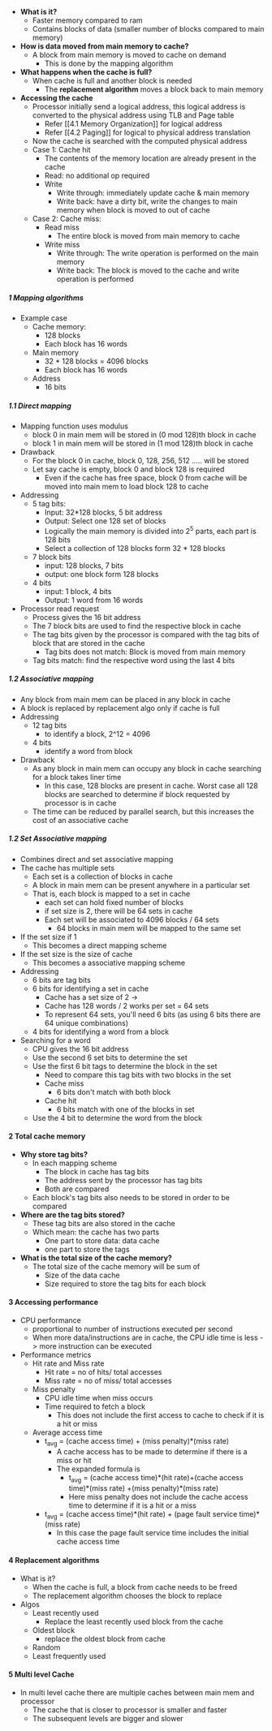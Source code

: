 
- **What is it?**
	- Faster memory compared to ram
	- Contains blocks of data (smaller number of blocks compared to main memory)
- **How is data moved from main memory to cache?**
	- A block from main memory is moved to cache on demand
		- This is done by the mapping algorithm
- **What happens when the cache is full?**
	- When cache is full and another block is needed
		- The **replacement algorithm** moves a block back to main memory
- **Accessing the cache**
	- Processor initially send a logical address, this logical address is converted to the physical address using TLB and Page table 
		- Refer [[4.1 Memory Organization]] for logical address
		- Refer [[4.2 Paging]] for logical to physical address translation
	- Now the cache is searched with the computed physical address
	- Case 1: Cache hit
		- The contents of the memory location are already present in the cache
		- Read: no additional op required
		- Write
			- Write through: immediately update cache & main memory
			- Write back: have a dirty bit, write the changes to main memory when block is moved to out of cache  
	- Case 2: Cache miss:
		- Read miss
			- The entire block is moved from main memory to cache
		- Write miss
			- Write through: The write operation is performed on the main memory
			- Write back: The block is moved to the cache and write operation is performed

##### 1 **Mapping algorithms**
- Example case
	- Cache memory:
		- 128 blocks
		- Each block has 16 words
	- Main memory
		- 32 * 128 blocks = 4096 blocks
		- Each block has 16 words
	- Address
		- 16 bits

##### 1.1 **Direct mapping**
- Mapping function uses modulus
	- block 0 in main mem will be stored in (0 mod 128)th block in cache 
	- block 1 in main mem will be stored in (1 mod 128)th block in cache 
- Drawback
	- For the block 0 in cache, block 0, 128, 256, 512 ..... will be stored
	- Let say cache is empty, block 0 and block 128 is required
		- Even if the cache has free space, block 0 from cache will be moved into main mem to load block 128 to cache
- Addressing
	- 5 tag bits: 
		- Input: 32\*128 blocks, 5 bit address
		- Output: Select one 128 set of blocks   
		- Logically the main memory is divided into 2<sup>5</sup> parts, each part is 128 bits
		- Select a collection of 128 blocks form 32 * 128 blocks
	- 7 block bits
		- input: 128 blocks, 7 bits
		- output: one block form 128 blocks
	- 4 bits
		- input: 1 block, 4 bits
		- Output: 1 word from 16 words
- Processor read request
	- Process gives the 16 bit address
	- The 7 block bits are used to find the respective block in cache
	- The tag bits given by the processor is compared with the tag bits of block that are stored in the cache  
		- Tag bits does not match: Block is moved from main memory
	- Tag bits match: find the respective word using the last 4 bits

##### 1.2 Associative mapping
- Any block from main mem can be placed in any block in cache
- A block is replaced by replacement algo only if cache is full
- Addressing
	- 12 tag bits
		- to identify a block, 2^12 = 4096
	- 4 bits
		- identify a word from block
- Drawback
	- As any block in main mem can occupy any block in cache searching for a block takes liner time
		- In this case, 128 blocks are present in cache. Worst case all 128 blocks are searched to determine if block requested by processor is in cache 
	- The time can be reduced by parallel search, but this increases the cost of an associative cache 

##### 1.2 Set Associative mapping
- Combines direct and set associative mapping
- The cache has multiple sets
	- Each set is a collection of blocks in cache
	- A block in main mem can be present anywhere in a particular set
	- That is, each block is mapped to a set in cache
		- each set can hold fixed number of blocks
		- if set size is 2, there will be 64 sets in cache
		- Each set will be associated to 4096 blocks / 64 sets
			- 64 blocks in main mem will be mapped to the same set 
- If the set size if 1
	- This becomes a direct mapping scheme
- If the set size is the size of cache 
	- This becomes a associative mapping scheme
- Addressing
	- 6 bits are tag bits
	- 6 bits for identifying a set in cache 
		- Cache has a set size of 2 -> 
		- Cache has 128 words / 2 works per set = 64 sets
		- To represent 64 sets, you'll need 6 bits (as using 6 bits there are 64 unique combinations) 
	- 4 bits for identifying a word from a block
- Searching for a word
	- CPU gives the 16 bit address
	- Use the second 6 set bits to determine the set
	- Use the first 6 bit tags to determine the block in the set
		- Need to compare this tag bits with two blocks in the set
		- Cache miss
			- 6 bits don't match with both block
		- Cache hit 
			- 6 bits match with one of the blocks in set
	- Use the 4 bit to determine the word from the block


#### 2 Total cache memory
- **Why store tag bits?**
	- In each mapping scheme
		- The block in cache has tag bits
		- The address sent by the processor has tag bits
		- Both are compared
	- Each block's tag bits also needs to be stored in order to be compared
- **Where are the tag bits stored?**
	- These tag bits are also stored in the cache
	- Which mean: the cache has two parts
		- One part to store data: data cache
		- one part to store the tags
- **What is the total size of the cache memory?**
	- The total size of the cache memory will be sum of 
		- Size of the data cache
		- Size required to store the tag bits for each block

#### 3 Accessing performance
- CPU performance
	- proportional to number of instructions executed per second
	- When more data/instructions are in cache, the CPU idle time is less -> more instruction can be executed
- Performance metrics
	- Hit rate and Miss rate
		- Hit rate = no of hits/ total accesses
		- Miss rate = no of miss/ total accesses
	- Miss penalty
		- CPU idle time when miss occurs
		- Time required to fetch a block
			- This does not include the first access to cache to check if it is a hit or miss
	- Average access time 
		- t<sub>avg</sub> = (cache access time) + (miss penalty)\*(miss rate)
			- A cache access has to be made to determine if there is a miss or hit
			- The expanded formula is 
				- t<sub>avg</sub> = (cache access time)\*(hit rate)+(cache access time)\*(miss rate)                           +(miss penalty)\*(miss rate)
				- Here miss penalty does not include the cache access time to determine if it is a hit or a miss
		- t<sub>avg</sub> = (cache access time)\*(hit rate) + (page fault service time)\*(miss rate)
			- In this case the page fault service time includes the initial cache access time

#### 4 Replacement algorithms
- What is it?
	- When the cache is full, a block from cache needs to be freed
	- The replacement algorithm chooses the block to replace
- Algos
	- Least recently used
		- Replace the least recently used block from the cache
	- Oldest block
		- replace the oldest block from cache
	- Random
	- Least frequently used

#### 5 Multi level Cache
- In multi level cache there are multiple caches between main mem and processor
	- The cache that is closer to processor is smaller and faster
	- The subsequent levels are bigger and slower

